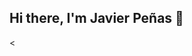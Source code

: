 ## Hi there, I'm Javier Peñas 👋
<
<!--

Here are some ideas to get you started:

- 🔭 I’m currently working on unity and C# projects
- 🌱 I’m currently learning Unreal Engine and C++
- 👯 I’m looking to collaborate on mobile games that takes advantage of unity´s full potential
- 🤔 I’m looking for help with everything i can :)
- 💬 Ask me about ...
- 📫 How to reach me: www.linkedin.com/in/javierpenas
- 😄 Pronouns: ...
- ⚡ Fun fact: ...
-->
